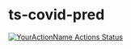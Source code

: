 # ts-covid-pred
[![YourActionName Actions Status](https://github.com/VioletM/ts-covid-pred/workflows/ts_covid/badge.svg)](https://github.com/VioletM/ts-covid-pred/actions)
